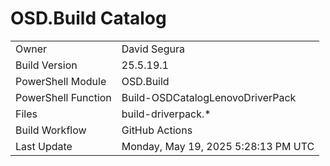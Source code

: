 ﻿# OSD.Build Catalog

| | |
|-|-|
| Owner | David Segura |
| Build Version | 25.5.19.1 |
| PowerShell Module | OSD.Build |
| PowerShell Function | Build-OSDCatalogLenovoDriverPack |
| Files | build-driverpack.* |
| Build Workflow | GitHub Actions |
| Last Update | Monday, May 19, 2025 5:28:13 PM UTC |
